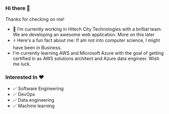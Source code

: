 ### Hi there 👋

Thanks for checking on me! 

- 🔭 I’m currently working in Hitech City Technologies with a brilliat team. We are developing an awesome web application. More on this later
- ⚡ Here's a fun fact about me: If am not into computer science, I might have been in Business.
- I'm currently learning AWS and Microsoft Azure with the goal of getting certified in as AWS solutions architect and Azure data engineer. Wish me luck.

### Interested In :hearts:
- :white_check_mark: Software Engineering
- :white_check_mark: DevOps
- :white_check_mark: Data engineering
- :white_check_mark: Machine learning

<!--
**EvelynAnyebe/EvelynAnyebe** is a ✨ _special_ ✨ repository because its `README.md` (this file) appears on your GitHub profile.

Here are some ideas to get you started:

- 🔭 I’m currently working on ...
- 🌱 I’m currently learning ...
- 👯 I’m looking to collaborate on ...
- 🤔 I’m looking for help with ...
- 💬 Ask me about ...
- 📫 How to reach me: ...
- 😄 Pronouns: ...
- ⚡ Fun fact: ...
-->

